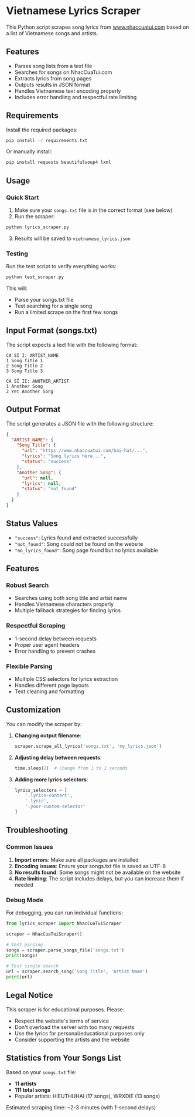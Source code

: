 # Vietnamese Lyrics Scraper

This Python script scrapes song lyrics from www.nhaccuatui.com based on a list of Vietnamese songs and artists.

## Features

- Parses song lists from a text file
- Searches for songs on NhacCuaTui.com
- Extracts lyrics from song pages
- Outputs results in JSON format
- Handles Vietnamese text encoding properly
- Includes error handling and respectful rate limiting

## Requirements

Install the required packages:

```bash
pip install -r requirements.txt
```

Or manually install:
```bash
pip install requests beautifulsoup4 lxml
```

## Usage

### Quick Start

1. Make sure your `songs.txt` file is in the correct format (see below)
2. Run the scraper:

```bash
python lyrics_scraper.py
```

3. Results will be saved to `vietnamese_lyrics.json`

### Testing

Run the test script to verify everything works:

```bash
python test_scraper.py
```

This will:
- Parse your songs.txt file
- Test searching for a single song
- Run a limited scrape on the first few songs

## Input Format (songs.txt)

The script expects a text file with the following format:

```
CA SĨ I: ARTIST_NAME
1 Song Title 1
2 Song Title 2
3 Song Title 3

CA SĨ II: ANOTHER_ARTIST
1 Another Song
2 Yet Another Song
```

## Output Format

The script generates a JSON file with the following structure:

```json
{
  "ARTIST_NAME": {
    "Song Title": {
      "url": "https://www.nhaccuatui.com/bai-hat/...",
      "lyrics": "Song lyrics here...",
      "status": "success"
    },
    "Another Song": {
      "url": null,
      "lyrics": null,
      "status": "not_found"
    }
  }
}
```

## Status Values

- `"success"`: Lyrics found and extracted successfully
- `"not_found"`: Song could not be found on the website
- `"no_lyrics_found"`: Song page found but no lyrics available

## Features

### Robust Search
- Searches using both song title and artist name
- Handles Vietnamese characters properly
- Multiple fallback strategies for finding lyrics

### Respectful Scraping
- 1-second delay between requests
- Proper user agent headers
- Error handling to prevent crashes

### Flexible Parsing
- Multiple CSS selectors for lyrics extraction
- Handles different page layouts
- Text cleaning and formatting

## Customization

You can modify the scraper by:

1. **Changing output filename**:
   ```python
   scraper.scrape_all_lyrics('songs.txt', 'my_lyrics.json')
   ```

2. **Adjusting delay between requests**:
   ```python
   time.sleep(2)  # Change from 1 to 2 seconds
   ```

3. **Adding more lyrics selectors**:
   ```python
   lyrics_selectors = [
       '.lyrics-content',
       '.lyric',
       '.your-custom-selector'
   ]
   ```

## Troubleshooting

### Common Issues

1. **Import errors**: Make sure all packages are installed
2. **Encoding issues**: Ensure your songs.txt file is saved as UTF-8
3. **No results found**: Some songs might not be available on the website
4. **Rate limiting**: The script includes delays, but you can increase them if needed

### Debug Mode

For debugging, you can run individual functions:

```python
from lyrics_scraper import NhacCuaTuiScraper

scraper = NhacCuaTuiScraper()

# Test parsing
songs = scraper.parse_songs_file('songs.txt')
print(songs)

# Test single search
url = scraper.search_song('Song Title', 'Artist Name')
print(url)
```

## Legal Notice

This scraper is for educational purposes. Please:
- Respect the website's terms of service
- Don't overload the server with too many requests
- Use the lyrics for personal/educational purposes only
- Consider supporting the artists and the website

## Statistics from Your Songs List

Based on your `songs.txt` file:
- **11 artists**
- **111 total songs**
- Popular artists: HIEUTHUHAI (17 songs), WRXDIE (13 songs)

Estimated scraping time: ~2-3 minutes (with 1-second delays)
